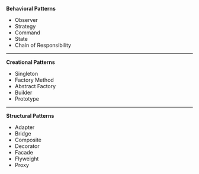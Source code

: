 **Behavioral Patterns**

- Observer
- Strategy
- Command
- State
- Chain of Responsibility

---

**Creational Patterns**

- Singleton
- Factory Method
- Abstract Factory
- Builder
- Prototype

---

**Structural Patterns**

- Adapter
- Bridge
- Composite
- Decorator
- Facade
- Flyweight
- Proxy
